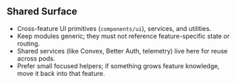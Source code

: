 ## Shared Surface

- Cross-feature UI primitives (`components/ui`), services, and utilities.
- Keep modules generic; they must not reference feature-specific state or routing.
- Shared services (like Convex, Better Auth, telemetry) live here for reuse across pods.
- Prefer small focused helpers; if something grows feature knowledge, move it back into that feature.
